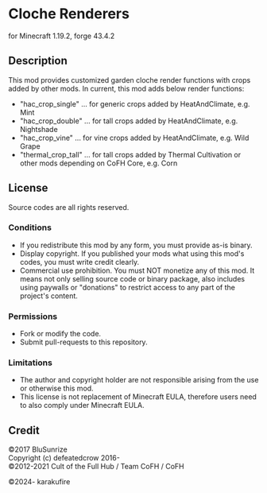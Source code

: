 # Cloche Renderers
for Minecraft 1.19.2, forge 43.4.2

## Description
This mod provides customized garden cloche render functions with crops added by other mods.
In current, this mod adds below render functions:
 - "hac_crop_single" ... for generic crops added by HeatAndClimate, e.g. Mint
 - "hac_crop_double" ... for tall crops added by HeatAndClimate, e.g. Nightshade
 - "hac_crop_vine" ... for vine crops added by HeatAndClimate, e.g. Wild Grape
 - "thermal_crop_tall" ... for tall crops added by Thermal Cultivation or other mods depending on CoFH Core, e.g. Corn

## License
Source codes are all rights reserved.

### Conditions
 - If you redistribute this mod by any form, you must provide as-is binary.
 - Display copyright. If you published your mods what using this mod's codes, you must write credit clearly.
 - Commercial use prohibition. You must NOT monetize any of this mod. It means not only selling source code or binary package, also includes using paywalls or "donations" to restrict access to any part of the project's content.

### Permissions
 - Fork or modify the code.
 - Submit pull-requests to this repository.

### Limitations
 - The author and copyright holder are not responsible arising from the use or otherwise this mod.
 - This license is not replacement of Minecraft EULA, therefore users need to also comply under Minecraft EULA.


## Credit
©2017 BluSunrize  
Copyright (c) defeatedcrow 2016-  
©2012-2021 Cult of the Full Hub / Team CoFH / CoFH  

©2024- karakufire